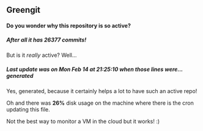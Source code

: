 ## Greengit

#### Do you wonder why this repository is so active?

##### After all it has 26377 commits!

But is it *really* active? Well...

##### Last update was on Mon Feb 14 at 21:25:10 when those lines were... generated

Yes, generated, because it certainly helps a lot to have such an active repo!

Oh and there was **26%** disk usage on the machine
where there is the cron updating this file.

Not the best way to monitor a VM in the cloud but it works! :)
